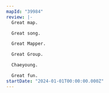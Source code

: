 ```yaml
---
mapId: "39984"
review: |-
  Great map.

  Great song.

  Great Mapper.

  Great Group.

  Chaeyoung.

  Great fun.
startDate: "2024-01-01T00:00:00.000Z"
---
```

